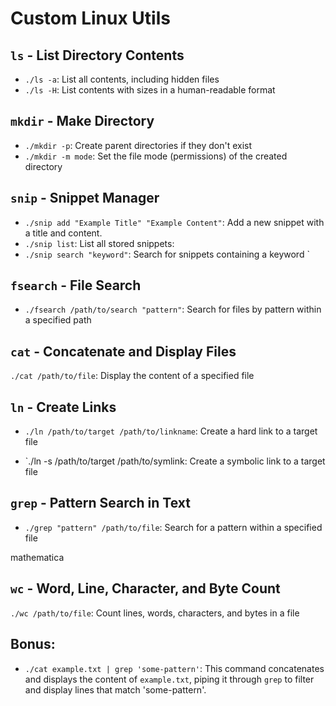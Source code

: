# Custom Linux Utils
## `ls` - List Directory Contents

- `./ls -a`: List all contents, including hidden files
- `./ls -H`: List contents with sizes in a human-readable format

## `mkdir` - Make Directory

- `./mkdir -p`: Create parent directories if they don't exist
- `./mkdir -m mode`: Set the file mode (permissions) of the created directory


## `snip` - Snippet Manager

- `./snip add "Example Title" "Example Content"`: Add a new snippet with a title and content.
- `./snip list`: List all stored snippets:
- `./snip search "keyword"`: Search for snippets containing a keyword
`

## `fsearch` - File Search

- `./fsearch /path/to/search "pattern"`: Search for files by pattern within a specified path

## `cat` - Concatenate and Display Files

`./cat /path/to/file`: Display the content of a specified file

## `ln` - Create Links

- `./ln /path/to/target /path/to/linkname`: Create a hard link to a target file

- `./ln -s /path/to/target /path/to/symlink: Create a symbolic link to a target file

## `grep` - Pattern Search in Text

- `./grep "pattern" /path/to/file`: Search for a pattern within a specified file

mathematica

## `wc` - Word, Line, Character, and Byte Count
`./wc /path/to/file`: Count lines, words, characters, and bytes in a file

## Bonus:
- `./cat example.txt | grep 'some-pattern'`: This command concatenates and displays the content of `example.txt`, piping it through `grep` to filter and display lines that match 'some-pattern'.
